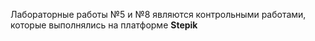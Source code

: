 Лабораторные работы №5 и №8 являются контрольными работами, которые выполнялись на платформе **Stepik**
